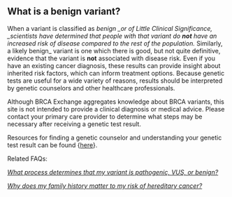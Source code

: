 ## What is a benign variant?

When a variant is classified as _benign \_or of Little Clinical Significance, \_scientists have determined that people with that variant do **not** have an increased risk of disease compared to the rest of the population._ Similarly, a likely benign\_ variant is one which there is good, but not quite definitive, evidence that the variant is **not** associated with disease risk. Even if you have an existing cancer diagnosis, these results can provide insight about inherited risk factors, which can inform treatment options. Because genetic tests are useful for a wide variety of reasons, results should be interpreted by genetic counselors and other healthcare professionals.

Although BRCA Exchange aggregates knowledge about BRCA variants, this site is not intended to provide a clinical diagnosis or medical advice. Please contact your primary care provider to determine what steps may be necessary after receiving a genetic test result.

Resources for finding a genetic counselor and understanding your genetic test result can be found {[here](/where-can-i-find-more-resources.md)}.

Related FAQs:

[_What process determines that my variant is pathogenic, VUS, or benign?_](/what-process-determines-that-my-variant-is-pathogenic-vus-or-benign.md)

[_Why does my family history matter to my risk of hereditary cancer?_](/why-does-my-family-history-matter-to-my-risk-of-hereditary-cancer.md)

